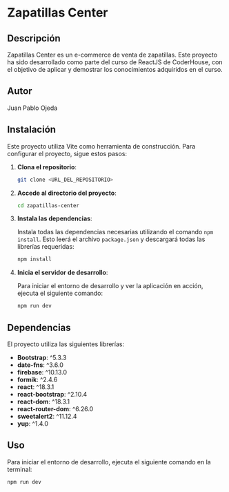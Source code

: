 # Zapatillas Center

## Descripción

Zapatillas Center es un e-commerce de venta de zapatillas. Este proyecto ha sido desarrollado como parte del curso de ReactJS de CoderHouse, con el objetivo de aplicar y demostrar los conocimientos adquiridos en el curso.

## Autor

Juan Pablo Ojeda

## Instalación

Este proyecto utiliza Vite como herramienta de construcción. Para configurar el proyecto, sigue estos pasos:

1. **Clona el repositorio**:

    ```bash
    git clone <URL_DEL_REPOSITORIO>
    ```

2. **Accede al directorio del proyecto**:

    ```bash
    cd zapatillas-center
    ```

3. **Instala las dependencias**:

    Instala todas las dependencias necesarias utilizando el comando `npm install`. Esto leerá el archivo `package.json` y descargará todas las librerías requeridas:

    ```bash
    npm install
    ```

4. **Inicia el servidor de desarrollo**:

    Para iniciar el entorno de desarrollo y ver la aplicación en acción, ejecuta el siguiente comando:

    ```bash
    npm run dev
    ```

## Dependencias

El proyecto utiliza las siguientes librerías:

- **Bootstrap**: ^5.3.3
- **date-fns**: ^3.6.0
- **firebase**: ^10.13.0
- **formik**: ^2.4.6
- **react**: ^18.3.1
- **react-bootstrap**: ^2.10.4
- **react-dom**: ^18.3.1
- **react-router-dom**: ^6.26.0
- **sweetalert2**: ^11.12.4
- **yup**: ^1.4.0

## Uso

Para iniciar el entorno de desarrollo, ejecuta el siguiente comando en la terminal:

```bash
npm run dev
